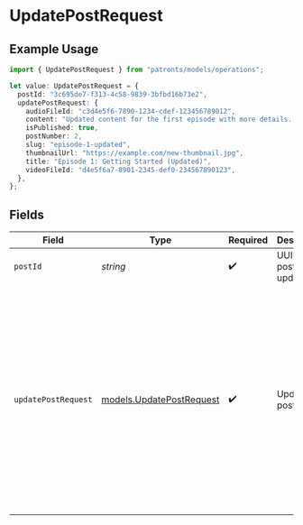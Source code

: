# UpdatePostRequest

## Example Usage

```typescript
import { UpdatePostRequest } from "patronts/models/operations";

let value: UpdatePostRequest = {
  postId: "3c695de7-f313-4c58-9839-3bfbd16b73e2",
  updatePostRequest: {
    audioFileId: "c3d4e5f6-7890-1234-cdef-123456789012",
    content: "Updated content for the first episode with more details...",
    isPublished: true,
    postNumber: 2,
    slug: "episode-1-updated",
    thumbnailUrl: "https://example.com/new-thumbnail.jpg",
    title: "Episode 1: Getting Started (Updated)",
    videoFileId: "d4e5f6a7-8901-2345-def0-234567890123",
  },
};
```

## Fields

| Field                                                                                                                                                                                                                                                                                                                                                                  | Type                                                                                                                                                                                                                                                                                                                                                                   | Required                                                                                                                                                                                                                                                                                                                                                               | Description                                                                                                                                                                                                                                                                                                                                                            | Example                                                                                                                                                                                                                                                                                                                                                                |
| ---------------------------------------------------------------------------------------------------------------------------------------------------------------------------------------------------------------------------------------------------------------------------------------------------------------------------------------------------------------------- | ---------------------------------------------------------------------------------------------------------------------------------------------------------------------------------------------------------------------------------------------------------------------------------------------------------------------------------------------------------------------- | ---------------------------------------------------------------------------------------------------------------------------------------------------------------------------------------------------------------------------------------------------------------------------------------------------------------------------------------------------------------------- | ---------------------------------------------------------------------------------------------------------------------------------------------------------------------------------------------------------------------------------------------------------------------------------------------------------------------------------------------------------------------- | ---------------------------------------------------------------------------------------------------------------------------------------------------------------------------------------------------------------------------------------------------------------------------------------------------------------------------------------------------------------------- |
| `postId`                                                                                                                                                                                                                                                                                                                                                               | *string*                                                                                                                                                                                                                                                                                                                                                               | :heavy_check_mark:                                                                                                                                                                                                                                                                                                                                                     | UUID of the post to update                                                                                                                                                                                                                                                                                                                                             |                                                                                                                                                                                                                                                                                                                                                                        |
| `updatePostRequest`                                                                                                                                                                                                                                                                                                                                                    | [models.UpdatePostRequest](../../models/updatepostrequest.md)                                                                                                                                                                                                                                                                                                          | :heavy_check_mark:                                                                                                                                                                                                                                                                                                                                                     | Updated post data                                                                                                                                                                                                                                                                                                                                                      | {<br/>"audioFileId": "c3d4e5f6-7890-1234-cdef-123456789012",<br/>"content": "Updated content for the first episode with more details...",<br/>"isPublished": true,<br/>"postNumber": 2,<br/>"slug": "episode-1-updated",<br/>"thumbnailUrl": "https://example.com/new-thumbnail.jpg",<br/>"title": "Episode 1: Getting Started (Updated)",<br/>"videoFileId": "d4e5f6a7-8901-2345-def0-234567890123"<br/>} |